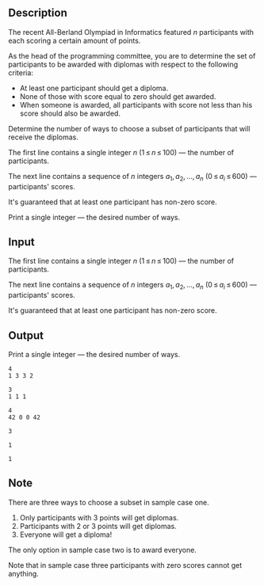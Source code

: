 ## Description

<div><p>The recent All-Berland Olympiad in Informatics featured <span class="tex-span"><i>n</i></span> participants with each scoring a certain amount of points.</p><p>As the head of the programming committee, you are to determine the set of participants to be awarded with diplomas with respect to the following criteria: </p><ul> <li> At least one participant should get a diploma. </li><li> None of those with score equal to zero should get awarded. </li><li> When someone is awarded, all participants with score <span class="tex-font-style-bf">not less</span> than his score should also be awarded. </li></ul><p>Determine the number of ways to choose a subset of participants that will receive the diplomas.</p></div><div class="input-specification"><p>The first line contains a single integer <span class="tex-span"><i>n</i></span> (<span class="tex-span">1 ≤ <i>n</i> ≤ 100</span>)&nbsp;— the number of participants.</p><p>The next line contains a sequence of <span class="tex-span"><i>n</i></span> integers <span class="tex-span"><i>a</i><sub class="lower-index">1</sub>, <i>a</i><sub class="lower-index">2</sub>, ..., <i>a</i><sub class="lower-index"><i>n</i></sub></span> (<span class="tex-span">0 ≤ <i>a</i><sub class="lower-index"><i>i</i></sub> ≤ 600</span>)&nbsp;— participants' scores.</p><p>It's guaranteed that at least one participant has non-zero score.</p></div><div class="output-specification"><p>Print a single integer&nbsp;— the desired number of ways.</p></div>

## Input

<p>The first line contains a single integer <span class="tex-span"><i>n</i></span> (<span class="tex-span">1 ≤ <i>n</i> ≤ 100</span>)&nbsp;— the number of participants.</p><p>The next line contains a sequence of <span class="tex-span"><i>n</i></span> integers <span class="tex-span"><i>a</i><sub class="lower-index">1</sub>, <i>a</i><sub class="lower-index">2</sub>, ..., <i>a</i><sub class="lower-index"><i>n</i></sub></span> (<span class="tex-span">0 ≤ <i>a</i><sub class="lower-index"><i>i</i></sub> ≤ 600</span>)&nbsp;— participants' scores.</p><p>It's guaranteed that at least one participant has non-zero score.</p>

## Output

<p>Print a single integer&nbsp;— the desired number of ways.</p>





```input1
4
1 3 3 2

```




```input2
3
1 1 1

```




```input3
4
42 0 0 42

```




```output1
3

```




```output2
1

```




```output3
1

```



## Note

<p>There are three ways to choose a subset in sample case one.</p><ol> <li> Only participants with 3 points will get diplomas. </li><li> Participants with 2 or 3 points will get diplomas. </li><li> Everyone will get a diploma! </li></ol><p>The only option in sample case two is to award everyone.</p><p>Note that in sample case three participants with zero scores cannot get anything.</p>
